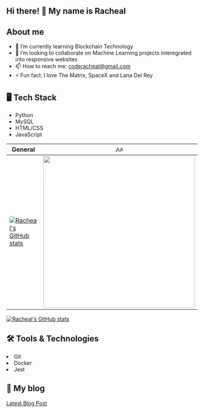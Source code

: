 ## Hi there! 👋 My name is Racheal

## About me

- 🌱 I’m currently learning Blockchain Technology
- 👯 I’m looking to collaborate on Machine Learning projects interegrated into responsive websites
- 📫 How to reach me: coderacheal@gmail.com
- ⚡ Fun fact: I love The Matrix, SpaceX and Lana Del Rey

## 🖥️ Tech Stack 
- Python                   
- MySQL                       
- HTML/CSS                  
- JavaScript 

| General         |:notes::notes: |
|--------------|:-----:|
| [![Racheal's GitHub stats](https://github-readme-stats.vercel.app/api?username=coderacheal&show_icons=true&theme=highcontrast)](https://github.com/coderacheal/github-readme-stats)<br>| <a href="https://github.com/rica213/rica213"><img align="center" width="400" src="https://spotify-github-profile.vercel.app/api/view?uid=12165174461&cover_image=true&theme=novatorem&show_offline=false&background_color=121212&bar_color=53b14f&bar_color_cover=false" /></a>  | 

[![Racheal's GitHub stats](https://github-readme-stats.vercel.app/api?username=coderacheal&show_icons=true&theme=highcontrast)](https://github.com/coderacheal/github-readme-stats)

## 🛠️ Tools & Technologies
<li>Git</li>
<li>Docker</li>
<li>Jest</li>

## 📰 My blog
[Latest Blog Post](https://rb.gy/1ssy6b)

